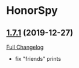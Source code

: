 # HonorSpy

## [1.7.1](https://github.com/kakysha/HonorSpy/tree/1.7.1) (2019-12-27)
[Full Changelog](https://github.com/kakysha/HonorSpy/compare/1.7.0...1.7.1)

- fix "friends" prints  
